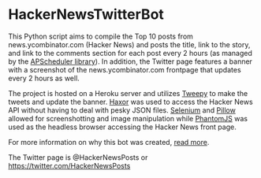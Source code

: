 # HackerNewsTwitterBot
This Python script aims to compile the Top 10 posts from news.ycombinator.com (Hacker News) and posts the title, link to the story, and  link to the comments section for each post every 2 hours (as managed by the [APScheduler library](https://apscheduler.readthedocs.io/en/latest/)). In addition, the Twitter page features a banner with a screenshot of the news.ycombinator.com frontpage that updates every 2 hours as well.

The project is hosted on a Heroku server and utilizes [Tweepy](https://github.com/tweepy/tweepy) to make the tweets and update the banner. [Haxor](https://github.com/avinassh/haxor) was used to access the Hacker News API without having to deal with pesky JSON files. [Selenium](http://www.seleniumhq.org/) and [Pillow](https://github.com/python-pillow/Pillow) allowed for screenshotting and image manipulation while [PhantomJS](http://phantomjs.org/) was used as the headless browser accessing the Hacker News front page.

For more information on why this bot was created, [read more](https://justintranjt.github.io/projects/2017-08-29-hacker-news-twitter-bot/).

The Twitter page is @HackerNewsPosts or https://twitter.com/HackerNewsPosts
